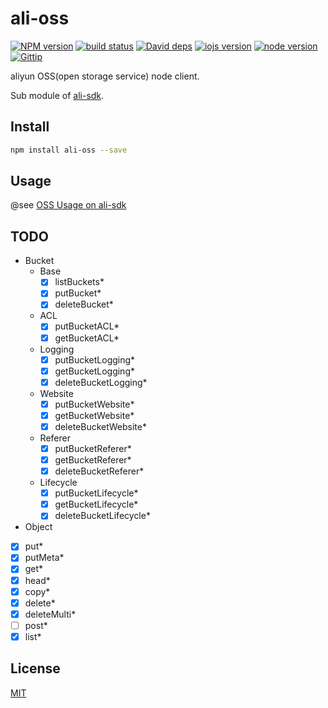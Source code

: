 ali-oss
=======

[![NPM version][npm-image]][npm-url]
[![build status][travis-image]][travis-url]
[![David deps][david-image]][david-url]
[![iojs version][iojs-image]][iojs-url]
[![node version][node-image]][node-url]
[![Gittip][gittip-image]][gittip-url]

[npm-image]: https://img.shields.io/npm/v/ali-oss.svg?style=flat-square
[npm-url]: https://npmjs.org/package/ali-oss
[travis-image]: https://img.shields.io/travis/ali-sdk/ali-oss.svg?style=flat-square
[travis-url]: https://travis-ci.org/ali-sdk/ali-oss
[david-image]: https://img.shields.io/david/ali-sdk/ali-oss.svg?style=flat-square
[david-url]: https://david-dm.org/ali-sdk/ali-oss
[node-image]: https://img.shields.io/badge/node.js-%3E=_0.11-green.svg?style=flat-square
[node-url]: http://nodejs.org/download/
[iojs-image]: https://img.shields.io/badge/io.js-%3E=_1.0-green.svg?style=flat-square
[iojs-url]: http://iojs.org/
[gittip-image]: https://img.shields.io/gittip/dead-horse.svg?style=flat-square
[gittip-url]: https://www.gittip.com/dead-horse/

aliyun OSS(open storage service) node client.

Sub module of [ali-sdk](https://github.com/ali-sdk/ali-sdk).

## Install

```bash
npm install ali-oss --save
```

## Usage

@see [OSS Usage on ali-sdk](https://github.com/ali-sdk/ali-sdk/blob/master/docs/oss.md)

## TODO

- Bucket
  - Base
    - [x] listBuckets*
    - [x] putBucket*
    - [x] deleteBucket*
  - ACL
    - [x] putBucketACL*
    - [x] getBucketACL*
  - Logging
    - [x] putBucketLogging*
    - [x] getBucketLogging*
    - [x] deleteBucketLogging*
  - Website
    - [x] putBucketWebsite*
    - [x] getBucketWebsite*
    - [x] deleteBucketWebsite*
  - Referer
    - [x] putBucketReferer*
    - [x] getBucketReferer*
    - [x] deleteBucketReferer*
  - Lifecycle
    - [x] putBucketLifecycle*
    - [x] getBucketLifecycle*
    - [x] deleteBucketLifecycle*
- Object
 - [x] put*
 - [x] putMeta*
 - [x] get*
 - [x] head*
 - [x] copy*
 - [x] delete*
 - [x] deleteMulti*
 - [ ] post*
 - [x] list*

## License

[MIT](LICENSE)
